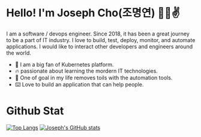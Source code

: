 # Hello! I'm Joseph Cho(조명연) 👨‍💻✌️
I am a software / devops engineer. Since 2018, it has been a great journey to be a part of IT industry. I love to build, test, deploy, monitor, and automate applications. I would like to interact other developers and engineers around the world.
* 🛞 I am a big fan of Kubernetes platform.
* 🔥 passionate about learning the mordern IT technologies.
* 💩 One of goal in my life removes toils with the automation tools.
* ⌨️ Love to build an application that can help people.


# Github Stat
[![Top Langs](https://github-readme-stats.vercel.app/api/top-langs/?username=DevMyungyun&langs_count=3&&theme=synthwave&&hide=html,css,vue,ejs )](https://github.com/anuraghazra/github-readme-stats)
[![Joseph's GitHub stats](https://github-readme-stats.vercel.app/api?username=DevMyungyun&show_icons=true&theme=synthwave&line_height=26.7)](https://github.com/anuraghazra/github-readme-stats)

